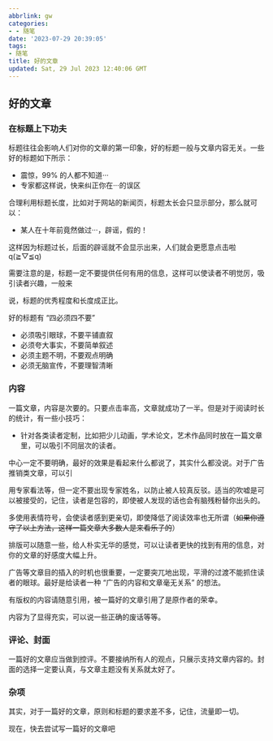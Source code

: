 ```yaml
---
abbrlink: gw
categories:
- - 随笔
date: '2023-07-29 20:39:05'
tags:
- 随笔
title: 好的文章
updated: Sat, 29 Jul 2023 12:40:06 GMT
---
```

## 好的文章

### 在标题上下功夫

标题往往会影响人们对你的文章的第一印象，好的标题一般与文章内容无关。一些好的标题如下所示：

+ 震惊，99% 的人都不知道···
+ 专家都这样说，快来纠正你在···的误区

合理利用标题长度，比如对于网站的新闻页，标题太长会只显示部分，那么就可以：

+ 某人在十年前竟然做过···，辟谣，假的！

这样因为标题过长，后面的辟谣就不会显示出来，人们就会更愿意点击啦q(≧▽≦q)

需要注意的是，标题一定不要提供任何有用的信息，这样可以使读者不明觉厉，吸引读者兴趣，一般来

说，标题的优秀程度和长度成正比。

好的标题有 “四必须四不要”

+ 必须吸引眼球，不要平铺直叙
+ 必须夸大事实，不要简单叙述
+ 必须主题不明，不要观点明确
+ 必须无脑宣传，不要理智清晰

### 内容

一篇文章，内容是次要的。只要点击率高，文章就成功了一半。但是对于阅读时长的统计，有一些小技巧：

+ 针对各类读者定制，比如把少儿动画，学术论文，艺术作品同时放在一篇文章里，可以吸引不同层次的读者。

中心一定不要明确，最好的效果是看起来什么都说了，其实什么都没说。对于广告推销类文章，可以引

用专家看法等，但一定不要出现专家姓名，以防止被人较真反驳。适当的吹嘘是可以被接受的，记住，读者是包容的，即使被人发现的话也会有脑残粉替你出头的。

多使用表情符号，会使读者感到更亲切，即使降低了阅读效率也无所谓（~~如果你遵守了以上方法，这样一篇文章大多数人是来看乐子的~~）

排版可以随意一些，给人朴实无华的感觉，可以让读者更快的找到有用的信息，对你的文章的好感度大幅上升。

广告等文章目的插入的时机也很重要，一定要突兀地出现，平滑的过渡不能抓住读者的眼球。最好是给读者一种 “广告的内容和文章毫无关系” 的想法。

有版权的内容请随意引用，被一篇好的文章引用了是原作者的荣幸。

内容为了显得充实，可以说一些正确的废话等等。

### 评论、封面

一篇好的文章应当做到控评。不要接纳所有人的观点，只展示支持文章内容的。封面的选择一定要认真，与文章主题没有关系就太好了。

### 杂项

其实，对于一篇好的文章，原则和标题的要求差不多，记住，流量即一切。

现在，快去尝试写一篇好的文章吧
